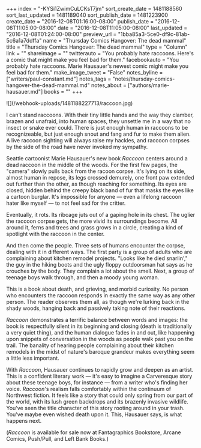 +++
index = "-KYSi1ZwimCuLCKsT7jm"
sort_create_date = 1481188560
sort_last_updated = 1481189040
sort_publish_date = 1481223900
create_date = "2016-12-08T01:16:00-08:00"
publish_date = "2016-12-08T11:05:00-08:00"
date = "2016-12-08T11:05:00-08:00"
last_updated = "2016-12-08T01:24:00-08:00"
preview_url = "1bba85a3-5ce0-df9c-81ab-5c6a1a7ddffa"
name = "Thursday Comics Hangover: The dead mammal"
title = "Thursday Comics Hangover: The dead mammal"
type = "Column"
link = ""
shareimage = ""
twitterauto = "You probably hate raccoons. Here's a comic that might make you feel bad for them."
facebookauto = "You probably hate raccoons. Marie Hausauer's newest comic might make you feel bad for them."
make_image_tweet = "False"
notes_byline = ["writers/paul-constant.md"]
notes_tags = "notes/thursday-comics-hangover-the-dead-mammal.md"
notes_about = ["authors/marie-hausauer.md"]
books = ""
+++
<p class="image">![](/webhook-uploads/1481188227713/raccoon.jpg)</p>

I can't stand raccoons. With their tiny little hands and the way they clamber, brazen and unafraid, into human spaces, they unsettle me in a way that no insect or snake ever could. There is just enough human in raccoons to be recognizeable, but just enough snout and fang and fur to make them alien. A live raccoon sighting will always raise my hackles, and raccoon corpses by the side of the road have never invoked my sympathy.

Seattle cartoonist Marie Hausauer's new book *Raccoon* centers around a dead raccoon in the middle of the woods. For the first few pages, the "camera" slowly pulls back from the racoon corpse. It's lying on its side, almost human in repose, its legs crossed demurely, one front paw extended out further than the other, as though reaching for something. Its eyes are closed, hidden behind the creepy black band of fur that masks the eyes like a cartoon burglar. It's impossible for anyone — even a lifelong raccoon hater like myself — to not feel sad for the critter.

Eventually, it rots. Its ribcage juts out of a gaping hole in its chest. The uglier the raccoon corpse gets, the more vivid its surroundings become. All around it, ferns and trees and grass grows in a circle, creating a kind of spotlight with the raccoon in the center. 

And then come the people. Three sets of humans encounter the corpse, dealing with it in different ways. The first party is a group of adults who are complaining about kitchen remodel projects. "Looks like he died snarlin'," the guy in the hiking boots and the ugly floppy outdoorsman hat says as he crouches by the body. They complain a lot about the smell. Next, a group of teenage boys walk through, and then a moody young woman.

This is a book about death, and grieving, and morbid curiosity. No person who encounters the raccoon responds in exactly the same way as any other person. The reader observes them all, as though we're lurking back in the shady woods, hanging back and passively taking note of their reactions.

*Raccoon* demonstrates a terrific balance between words and images: the book is respectfully silent in its beginning and closing (death is traditionally a very quiet thing), and the human dialogue fades in and out, like happening upon snippets of conversation in the woods as people walk past you on the trail. The banality of hearing people complaining about their kitchen remodels in the midst of nature's baroque grandeur makes everything seem a little less important.

With *Raccoon*, Hausauer continues to rapidly grow and deepen as an artist. This is a confident literary work — it's easy to imagine a Carveresque story about these teenage boys, for instance — from a writer who's finding her voice. *Raccoon*'s realism falls comfortably within the continuum of Northwest fiction. It feels like a story that could only spring from our part of the world, with its lush green backdrops and its brazenly invasive wildlife. You've seen the title character of this story rooting around in your trash. You've maybe even wished death upon it. This, Hausauer says, is what happens next.

(*Raccoon* is available for sale now at Fantagraphics Bookstore, Arcane Comics, Push/Pull, and Left Bank Books.)